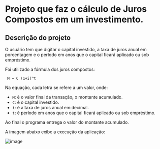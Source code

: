 <h1>Projeto que faz o cálculo de Juros Compostos em um investimento.</h1>

<h2> Descrição do projeto</h2>

<p>O usuário tem que digitar o capital investido, a taxa de juros anual em porcentagem e o período em anos que o capital ficará aplicado ou sob empréstimo.
</p>

<p>Foi utilizado a fórmula dos juros compostos: </p>

` M = C (1+i)^t`

<p> Na equação, cada letra se refere a um valor, onde: </p>

- `M`: é o valor final da transação, o montante acumulado.
- `C`: é o capital investido.
- `i`: é a taxa de juros anual em decimal.
- `t`: é período em anos que o capital ficará aplicado ou sob empréstimo.

<p> Ao final o programa entrega o valor do montante acumulado. </p>
  
<p> A imagem abaixo exibe a execução da aplicação: </p>

![image](https://github.com/user-attachments/assets/b05632fc-8c13-4739-801d-1f0ab32d70e1)

